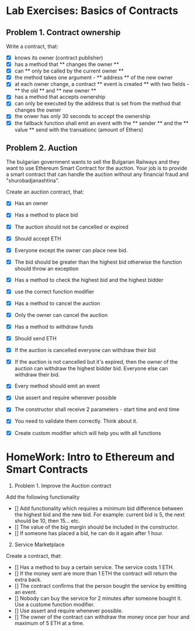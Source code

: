 # Lab Exercises: Basics of Contracts

## Problem 1. Contract ownership

Write a contract, that:
 - [x] knows its owner (contract publisher)
 - [x] has a method that ** changes the owner **
  - [x] can ** only be called by the current owner **
  - [x] the method takes one argument - ** address ** of the new owner
  - [x] at each owner change, a contract ** event is created ** with two fields -
  ** the old ** and ** new owner **
 - [x] has a method that accepts ownership
  - [x] can only be executed by the address that is set from the method that changes the owner
  - [x] the onwer has only 30 seconds to accept the ownership
 - [x] the fallback function shall emit an event with the ** sender ** and the ** value ** send
 with the transationc (amount of Ethers) 

 ## Problem 2. Auction

 The bulgarian government wants to sell the Bulgarian Railways and they want to use Ethereum
 Smart Contract for the auction. Your job is to provide a smart contract that can handle
 the auction without any financial fraud and "shurobadjanashtina".

 Create an auction contract, that:

- [x] Has an owner
- [x] Has a method to place bid
 - [x] The auction should not be cancelled or expired
 - [x] Should accept ETH
 - [x] Everyone except the owner can place new bid.
 - [x] The bid should be greater than the highest bid otherwise the function should throw an exception
- [x] Has a method to check the highest bid and the highest bidder
 - [x] use the correct function modifier
- [x] Has a method to cancel the auction
 - [x] Only the owner can cancel the auction
- [x] Has a method to withdraw funds
 - [x] Should send ETH
 - [x] If the auction is cancelled everyone can withdraw their bid
 - [x] If the auction is not cancelled but it's expired, then the owner of the auction can withdraw the
 highest bidder bid. Everyone else can withdraw their bid.
 - [x] Every method should emit an event
 - [x] Use assert and require whenever possible 
 - [x] The constructor shall receive 2 parameters - start time and end time
  - [x] You need to validate them correctly. Think about it.
- [x] Create custom modifier which will help you with all functions


# HomeWork: Intro to Ethereum and Smart Contracts

1. Problem 1. Improve the Auction contract

Add the following functionality
 - [] Add functionality which requires a minimum bid difference between the highest bid
 and the new bid. For example: current bid is 5, the next should be 10, then 15... etc.
 - [] The value of the big margin should be included in the constructor.
 - [] If someone has placed a bid, he can do it again after 1 hour.


2. Service Marketplace

Create a contract, that:
 - [] Has a method to buy a certain service. The service costs 1 ETH.
 - [] If the money sent are more than 1 ETH the contract will return the extra back.
 - [] The contract confirms that the person bought the service by emitting an event.
 - [] Nobody can buy the service for 2 minutes after someone bought it. Use a custome function modifier.
 - [] Use assert and require whenever possible.
 - [] The owner of the contract can withdraw the money once per hour and maximum of 5 ETH at a time.
